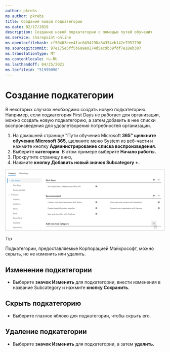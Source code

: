 ```yaml
---
author: pkrebs
ms.author: pkrebs
title: Создание новой подкатегории
ms.date: 02/17/2019
description: Создание новой подкатегории с помощью путей обучения
ms.service: sharepoint-online
ms.openlocfilehash: cf50403eee4fac0494298a84354eb142e7957790
ms.sourcegitcommit: 97e175e5ff5b6a9e0274d5ec9b39fdf7e18eb387
ms.translationtype: MT
ms.contentlocale: ru-RU
ms.lasthandoff: 04/25/2021
ms.locfileid: "51999090"
---
```

# <a name="create-a-subcategory"></a>Создание подкатегории 
В некоторых случаях необходимо создать новую подкатегорию. Например, если подкатегория First Days не работает для организации, можно создать новую подкатегорию, а затем добавить в нее списки воспроизведения для удовлетворения потребностей организации. 

1. На домашней странице "Пути  обучения Microsoft **365" щелкните обучение Microsoft 365,** щелкните меню System из веб-части и нажмите кнопку **Администрирование списка воспроизведения**.  
2. Выберите **категорию**. В этом примере выберите **Начало работы.**  
3. Прокрутите страницу вниз, 
3. Нажмите **кнопку Добавить новый значок Subcategory +.**  

![cg-newsubcategory.png](media/cg-newsubcategory.png)

> [!TIP]
> Подкатегории, предоставляемые Корпорацией Майкрософт, можно скрыть, но не изменить или удалить. 

## <a name="edit-a-subcategory"></a>Изменение подкатегории
- Выберите **значок Изменить** для подкатегории, внести изменения в название Subcategory и нажмите **кнопку Сохранить**.

## <a name="hide-a-subcategory"></a>Скрыть подкатегорию
- Выберите глазное яблоко для подкатегории, чтобы скрыть его. 

## <a name="delete-a-subcategory"></a>Удаление подкатегории
- Выберите **значок Изменить** для подкатегории, а затем **удалить.** 
